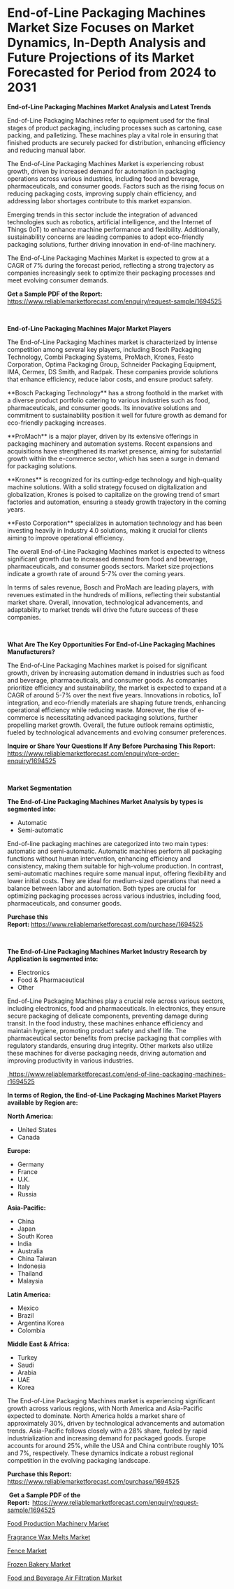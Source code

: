 <p><h1>End-of-Line Packaging Machines Market Size Focuses on Market Dynamics, In-Depth Analysis and Future Projections of its Market Forecasted for Period from 2024 to 2031</h1></p><p><strong>End-of-Line Packaging Machines Market Analysis and Latest Trends</strong></p>
<p><p>End-of-Line Packaging Machines refer to equipment used for the final stages of product packaging, including processes such as cartoning, case packing, and palletizing. These machines play a vital role in ensuring that finished products are securely packed for distribution, enhancing efficiency and reducing manual labor. </p><p>The End-of-Line Packaging Machines Market is experiencing robust growth, driven by increased demand for automation in packaging operations across various industries, including food and beverage, pharmaceuticals, and consumer goods. Factors such as the rising focus on reducing packaging costs, improving supply chain efficiency, and addressing labor shortages contribute to this market expansion. </p><p>Emerging trends in this sector include the integration of advanced technologies such as robotics, artificial intelligence, and the Internet of Things (IoT) to enhance machine performance and flexibility. Additionally, sustainability concerns are leading companies to adopt eco-friendly packaging solutions, further driving innovation in end-of-line machinery.</p><p>The End-of-Line Packaging Machines Market is expected to grow at a CAGR of 7% during the forecast period, reflecting a strong trajectory as companies increasingly seek to optimize their packaging processes and meet evolving consumer demands.</p></p>
<p><strong>Get a Sample PDF of the Report:&nbsp;</strong> <a href="https://www.reliablemarketforecast.com/enquiry/request-sample/1694525?utm_campaign=1743&utm_medium=2&utm_source=Github&utm_content=ia&utm_term=17122024&utm_id=end-of-line-packaging-machines">https://www.reliablemarketforecast.com/enquiry/request-sample/1694525</a></p>
<p>&nbsp;</p>
<p><strong>End-of-Line Packaging Machines Major Market Players</strong></p>
<p><p>The End-of-Line Packaging Machines market is characterized by intense competition among several key players, including Bosch Packaging Technology, Combi Packaging Systems, ProMach, Krones, Festo Corporation, Optima Packaging Group, Schneider Packaging Equipment, IMA, Cermex, DS Smith, and Radpak. These companies provide solutions that enhance efficiency, reduce labor costs, and ensure product safety.</p><p>**Bosch Packaging Technology** has a strong foothold in the market with a diverse product portfolio catering to various industries such as food, pharmaceuticals, and consumer goods. Its innovative solutions and commitment to sustainability position it well for future growth as demand for eco-friendly packaging increases.</p><p>**ProMach** is a major player, driven by its extensive offerings in packaging machinery and automation systems. Recent expansions and acquisitions have strengthened its market presence, aiming for substantial growth within the e-commerce sector, which has seen a surge in demand for packaging solutions.</p><p>**Krones** is recognized for its cutting-edge technology and high-quality machine solutions. With a solid strategy focused on digitalization and globalization, Krones is poised to capitalize on the growing trend of smart factories and automation, ensuring a steady growth trajectory in the coming years.</p><p>**Festo Corporation** specializes in automation technology and has been investing heavily in Industry 4.0 solutions, making it crucial for clients aiming to improve operational efficiency.</p><p>The overall End-of-Line Packaging Machines market is expected to witness significant growth due to increased demand from food and beverage, pharmaceuticals, and consumer goods sectors. Market size projections indicate a growth rate of around 5-7% over the coming years.</p><p>In terms of sales revenue, Bosch and ProMach are leading players, with revenues estimated in the hundreds of millions, reflecting their substantial market share. Overall, innovation, technological advancements, and adaptability to market trends will drive the future success of these companies.</p></p>
<p>&nbsp;</p>
<p><strong>What Are The Key Opportunities For End-of-Line Packaging Machines Manufacturers?</strong></p>
<p><p>The End-of-Line Packaging Machines market is poised for significant growth, driven by increasing automation demand in industries such as food and beverage, pharmaceuticals, and consumer goods. As companies prioritize efficiency and sustainability, the market is expected to expand at a CAGR of around 5-7% over the next five years. Innovations in robotics, IoT integration, and eco-friendly materials are shaping future trends, enhancing operational efficiency while reducing waste. Moreover, the rise of e-commerce is necessitating advanced packaging solutions, further propelling market growth. Overall, the future outlook remains optimistic, fueled by technological advancements and evolving consumer preferences.</p></p>
<p><strong>Inquire or Share Your Questions If Any Before Purchasing This Report:</strong> <a href="https://www.reliablemarketforecast.com/enquiry/pre-order-enquiry/1694525?utm_campaign=1743&utm_medium=2&utm_source=Github&utm_content=ia&utm_term=17122024&utm_id=end-of-line-packaging-machines">https://www.reliablemarketforecast.com/enquiry/pre-order-enquiry/1694525</a></p>
<p>&nbsp;</p>
<p><strong>Market Segmentation</strong></p>
<p><strong>The End-of-Line Packaging Machines Market Analysis by types is segmented into:</strong></p>
<p><ul><li>Automatic</li><li>Semi-automatic</li></ul></p>
<p><p>End-of-line packaging machines are categorized into two main types: automatic and semi-automatic. Automatic machines perform all packaging functions without human intervention, enhancing efficiency and consistency, making them suitable for high-volume production. In contrast, semi-automatic machines require some manual input, offering flexibility and lower initial costs. They are ideal for medium-sized operations that need a balance between labor and automation. Both types are crucial for optimizing packaging processes across various industries, including food, pharmaceuticals, and consumer goods.</p></p>
<p><strong>Purchase this Report:&nbsp;</strong><a href="https://www.reliablemarketforecast.com/purchase/1694525?utm_campaign=1743&utm_medium=2&utm_source=Github&utm_content=ia&utm_term=17122024&utm_id=end-of-line-packaging-machines">https://www.reliablemarketforecast.com/purchase/1694525</a></p>
<p>&nbsp;</p>
<p><strong>The End-of-Line Packaging Machines Market Industry Research by Application is segmented into:</strong></p>
<p><ul><li>Electronics</li><li>Food & Pharmaceutical</li><li>Other</li></ul></p>
<p><p>End-of-Line Packaging Machines play a crucial role across various sectors, including electronics, food and pharmaceuticals. In electronics, they ensure secure packaging of delicate components, preventing damage during transit. In the food industry, these machines enhance efficiency and maintain hygiene, promoting product safety and shelf life. The pharmaceutical sector benefits from precise packaging that complies with regulatory standards, ensuring drug integrity. Other markets also utilize these machines for diverse packaging needs, driving automation and improving productivity in various industries.</p></p>
<p><a href="https://www.reliablemarketforecast.com/end-of-line-packaging-machines-r1694525?utm_campaign=1743&utm_medium=2&utm_source=Github&utm_content=ia&utm_term=17122024&utm_id=end-of-line-packaging-machines">&nbsp;https://www.reliablemarketforecast.com/end-of-line-packaging-machines-r1694525</a></p>
<p><strong>In terms of Region, the End-of-Line Packaging Machines Market Players available by Region are:</strong></p>
<p>
    <p> <strong> North America: </strong>
        <ul>
            <li>United States</li>
            <li>Canada</li>
        </ul>
        </p> 
    <p> <strong> Europe: </strong>
        <ul>
            <li>Germany</li>
            <li>France</li>
            <li>U.K.</li>
            <li>Italy</li>
            <li>Russia</li>
        </ul>
        </p> 
    <p> <strong> Asia-Pacific: </strong>
        <ul>
            <li>China</li>
            <li>Japan</li>
            <li>South Korea</li>
            <li>India</li>
            <li>Australia</li>
            <li>China Taiwan</li>
            <li>Indonesia</li>
            <li>Thailand</li>
            <li>Malaysia</li>
        </ul>
        </p> 
    <p> <strong> Latin America: </strong>
        <ul>
            <li>Mexico</li>
            <li>Brazil</li>
            <li>Argentina Korea</li>
            <li>Colombia</li>
        </ul>
        </p> 
    <p> <strong> Middle East & Africa: </strong>
        <ul>
            <li>Turkey</li>
            <li>Saudi</li>
            <li>Arabia</li>
            <li>UAE</li>
            <li>Korea</li>
        </ul>
    </p>
    </p>
<p><p>The End-of-Line Packaging Machines market is experiencing significant growth across various regions, with North America and Asia-Pacific expected to dominate. North America holds a market share of approximately 30%, driven by technological advancements and automation trends. Asia-Pacific follows closely with a 28% share, fueled by rapid industrialization and increasing demand for packaged goods. Europe accounts for around 25%, while the USA and China contribute roughly 10% and 7%, respectively. These dynamics indicate a robust regional competition in the evolving packaging landscape.</p></p>
<p><strong>Purchase this Report: </strong><a href="https://www.reliablemarketforecast.com/purchase/1694525?utm_campaign=1743&utm_medium=2&utm_source=Github&utm_content=ia&utm_term=17122024&utm_id=end-of-line-packaging-machines">https://www.reliablemarketforecast.com/purchase/1694525</a></p>
<p>&nbsp;<strong>Get a Sample PDF of the Report:&nbsp;&nbsp;</strong><a href="https://www.reliablemarketforecast.com/enquiry/request-sample/1694525?utm_campaign=1743&utm_medium=2&utm_source=Github&utm_content=ia&utm_term=17122024&utm_id=end-of-line-packaging-machines">https://www.reliablemarketforecast.com/enquiry/request-sample/1694525</a></p>
<p><strong></strong></p>
<p><p><a href="https://www.linkedin.com/pulse/qualitative-quantitative-insights-food-production-cajnc?utm_campaign=1743&utm_medium=2&utm_source=Github&utm_content=ia&utm_term=17122024&utm_id=end-of-line-packaging-machines">Food Production Machinery Market</a></p><p><a href="https://www.linkedin.com/pulse/fragrance-wax-melts-market-size-expanding-cagr-75-period-p3soe?utm_campaign=1743&utm_medium=2&utm_source=Github&utm_content=ia&utm_term=17122024&utm_id=end-of-line-packaging-machines">Fragrance Wax Melts Market</a></p><p><a href="https://www.linkedin.com/pulse/acomprehensive-analysis-fence-market-covering-size-segmentation-yv4be?utm_campaign=1743&utm_medium=2&utm_source=Github&utm_content=ia&utm_term=17122024&utm_id=end-of-line-packaging-machines">Fence Market</a></p><p><a href="https://www.linkedin.com/pulse/market-revenue-growth-forecast-frozen-bakery-66-cagr-from-knz9c?utm_campaign=1743&utm_medium=2&utm_source=Github&utm_content=ia&utm_term=17122024&utm_id=end-of-line-packaging-machines">Frozen Bakery Market</a></p><p><a href="https://www.linkedin.com/pulse/market-revenue-growth-forecast-food-beverage-air-filtration-x6obe?utm_campaign=1743&utm_medium=2&utm_source=Github&utm_content=ia&utm_term=17122024&utm_id=end-of-line-packaging-machines">Food and Beverage Air Filtration Market</a></p></p>